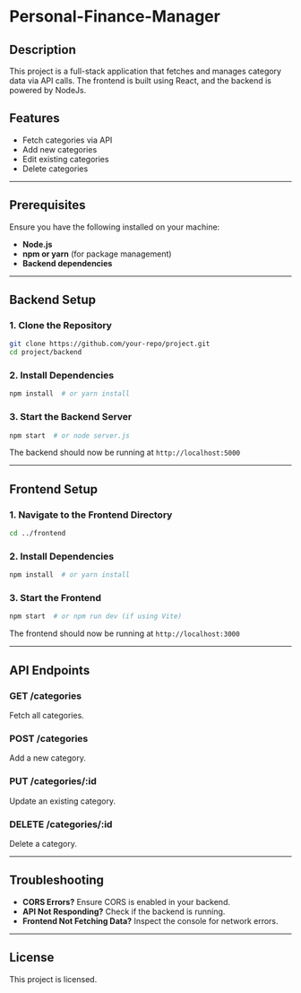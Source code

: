 # Personal-Finance-Manager

## Description
This project is a full-stack application that fetches and manages category data via API calls. The frontend is built using React, and the backend is powered by NodeJs.

## Features
- Fetch categories via API
- Add new categories
- Edit existing categories
- Delete categories

---

## Prerequisites
Ensure you have the following installed on your machine:

- **Node.js** 
- **npm or yarn** (for package management)
- **Backend dependencies** 

---

## Backend Setup

### 1. Clone the Repository
```bash
git clone https://github.com/your-repo/project.git
cd project/backend
```

### 2. Install Dependencies
```bash
npm install  # or yarn install
```

### 3. Start the Backend Server
```bash
npm start  # or node server.js
```
The backend should now be running at `http://localhost:5000`

---

## Frontend Setup

### 1. Navigate to the Frontend Directory
```bash
cd ../frontend
```

### 2. Install Dependencies
```bash
npm install  # or yarn install
```

### 3. Start the Frontend
```bash
npm start  # or npm run dev (if using Vite)
```
The frontend should now be running at `http://localhost:3000`

---

## API Endpoints

### **GET /categories**
Fetch all categories.

### **POST /categories**
Add a new category.

### **PUT /categories/:id**
Update an existing category.

### **DELETE /categories/:id**
Delete a category.

---

## Troubleshooting
- **CORS Errors?** Ensure CORS is enabled in your backend.
- **API Not Responding?** Check if the backend is running.
- **Frontend Not Fetching Data?** Inspect the console for network errors.

---

## License
This project is licensed.
